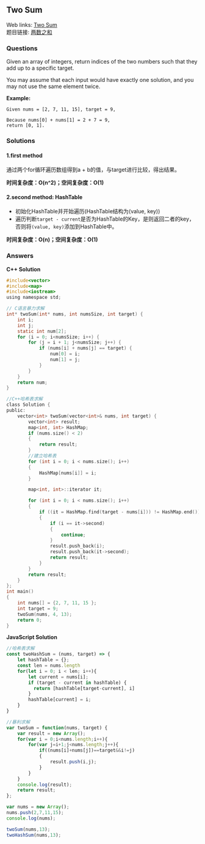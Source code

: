 ## Two Sum

Web links: [Two Sum](https://leetcode.com/problems/two-sum/description/)  
题目链接: [两数之和](https://leetcode-cn.com/problems/two-sum/description/)

### Questions

Given an array of integers, return indices of the two numbers such that they add up to a specific target.

You may assume that each input would have exactly one solution, and you may not use the same element twice.

**Example:**

```
Given nums = [2, 7, 11, 15], target = 9,

Because nums[0] + nums[1] = 2 + 7 = 9,
return [0, 1].
```

### Solutions

#### 1.first method  
通过两个for循环遍历数组得到a + b的值，与target进行比较，得出结果。

**时间复杂度：O(n^2)；空间复杂度：O(1)**

#### 2.second method: HashTable

* 初始化HashTable并开始遍历(HashTable结构为(value, key))
* 遍历判断`target - current`是否为HashTable的Key，是则返回二者的key，否则将`(value, key)`添加到HashTable中。

**时间复杂度：O(n)；空间复杂度：O(1)**

### Answers

**C++ Solution**

``` c
#include<vector>
#include<map>
#include<iostream>
using namespace std;

// C语言暴力求解
int* twoSum(int* nums, int numsSize, int target) {
	int i;
	int j;
	static int num[2];
	for (i = 0; i<numsSize; i++) {
		for (j = i + 1; j<numsSize; j++) {
			if (nums[i] + nums[j] == target) {
				num[0] = i;
				num[1] = j;
			}
		}
	}
	return num;
}

//C++哈希表求解
class Solution {
public:
	vector<int> twoSum(vector<int>& nums, int target) {
		vector<int> result;
		map<int, int> HashMap;
		if (nums.size() < 2)
		{
			return result;
		}
		//建立哈希表
		for (int i = 0; i < nums.size(); i++)
		{
			HashMap[nums[i]] = i;
		}

		map<int, int>::iterator it;

		for (int i = 0; i < nums.size(); i++)
		{
			if ((it = HashMap.find(target - nums[i])) != HashMap.end())
			{
				if (i == it->second)
				{
					continue;
				}
				result.push_back(i);
				result.push_back(it->second);
				return result;
			}
		}
		return result;
	}
};
int main()
{
	int nums[] = {2, 7, 11, 15 };
	int target = 9;
	twoSum(nums, 4, 13);
	return 0;
}

```

**JavaScript Solution**

``` javascript
//哈希表求解
const twoHashSum = (nums, target) => {
    let hashTable = {};
    const len = nums.length
    for(let i = 0; i < len; i++){
        let current = nums[i];
        if (target - current in hashTable) {
          return [hashTable[target-current], i]
        }
        hashTable[current] = i;
    }
}

//暴利求解
var twoSum = function(nums, target) {
	var result = new Array();
	for(var i = 0;i<nums.length;i++){
		for(var j=i+1;j<nums.length;j++){
			if((nums[i]+nums[j])==target&&i!=j)
			{
				result.push(i,j);
			}
		}
	}
	console.log(result);
	return result;
};

var nums = new Array();
nums.push(2,7,11,15);
console.log(nums);

twoSum(nums,13);
twoHashSum(nums,13);
```